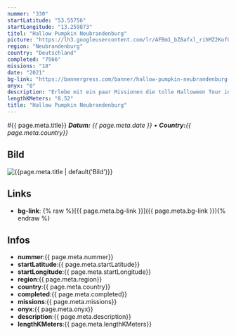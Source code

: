 ```yaml
---
nummer: "330"
startLatitude: "53.55756"
startLongitude: "13.259873"
titel: "Hallow Pumpkin Neubrandenburg"
picture: "https://lh3.googleusercontent.com/lr/AFBm1_bZ8afxl_rihMZ2KofQzleMUwlqI2H6tdc8fMo070KOB_jjB6dJALo0VuQwZ4uhe1Bi_abYy62mAQ6K3E1mTIhkEGPP-9gNf2HptIkjIPVJDsfH9XxH565Jok9SHLy7pnEZr5b5ZDN44LM_pj78dd0zJlRsP0NXBOB9FGZ_t3EJo5wyBv_vFCpn-uFTaYg78WYM88RnhjbkNuS_iYd-zBOyshNhgKJ3k_jEkqT_pbXlpkx-nrLRmBSpia5KlQSuxr0fjqM5bkySOFQEoL-Lctox8YPgEHqUYtTRrxFhzIoLLO6XNZBOMZwf2MtyuEAM1BmI3GbBNpvBZwuD43uHDeLNyBw40ael1JTdoYeTkNCammmYD6NQHtOP0DQZlPSB6sUDuL2wAzOxuWGfsX3Do9NudLpOREk7eZWTyJ3VowLyHjn73ux42igBvmrNra9hXhrUpU_4GWZ-JOb_fGVfLDnmZXkZ6bIpfPHDMcWiItEkVXhN6DT22_eZq5JQL1Wnc8LlimZUXFS_xT2vnZXO8SkG1ZTKZbuszsEd7rcL6bqKh2uSrkqmOCx6lRke_oxXq2SxLAtD73uVCH_FHSP1INPucnjdieVJkdf45xHlCnh2h8mUcQ-tJRkCU-XdHc9tLbS-SwheZFJfPduedFzCgyYhS-UoE2Lbm9s6JNpJMxPXyNpZybZtIfkP9mWajedJOSIjQDIuWx6MY4YlLJoFymryx0PUtG6vmgL4SxZ8jYxAwQKHQt3GufUy07cQFYsm87zE4FhDDvniderPEeNFxQIkiARtdfUxfbfoaOGhKQEI1u19c_uBWfBaOpYKb76en1ceDE07pb0TvCTzdulZUFoV78KVEHKtGxmg"
region: "Neubrandenburg"
country: "Deutschland"
completed: "7566"
missions: "18"
date: "2021"
bg-link: "https://bannergress.com/banner/hallow-pumpkin-neubrandenburg-482b"
onyx: "0"
description: "Erlebe mit ein paar Missionen die tolle Halloween Tour in Neubrandenburg."
lengthKMeters: "8,52"
title: "Hallow Pumpkin Neubrandenburg"
---
```


#{{ page.meta.title}}
_**Datum:** {{ page.meta.date }} • **Country:**{{ page.meta.country}}_

## Bild
![{{page.meta.title | default('Bild')}}]({{page.meta.picture}})

## Links
- **bg-link**: {% raw %}[{{ page.meta.bg-link }}]({{ page.meta.bg-link }}){% endraw %}

## Infos
- **nummer**:{{ page.meta.nummer}}
- **startLatitude**:{{ page.meta.startLatitude}}
- **startLongitude**:{{ page.meta.startLongitude}}
- **region**:{{ page.meta.region}}
- **country**:{{ page.meta.country}}
- **completed**:{{ page.meta.completed}}
- **missions**:{{ page.meta.missions}}
- **onyx**:{{ page.meta.onyx}}
- **description**:{{ page.meta.description}}
- **lengthKMeters**:{{ page.meta.lengthKMeters}}

